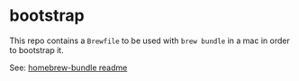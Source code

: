 # bootstrap 

This repo contains a `Brewfile` to be used with `brew bundle` in a mac in order to bootstrap it.

See: [homebrew-bundle readme](https://github.com/Homebrew/homebrew-bundle/blob/master/README.md)

